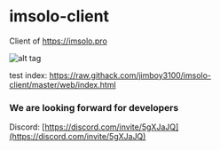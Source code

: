 # imsolo-client
Client of https://imsolo.pro

![alt tag](https://legendmod.ml/banners/iconSolo.png)

test index: https://raw.githack.com/jimboy3100/imsolo-client/master/web/index.html

### We are looking forward for developers

Discord: [https://discord.com/invite/5gXJaJQ](https://discord.com/invite/5gXJaJQ)
